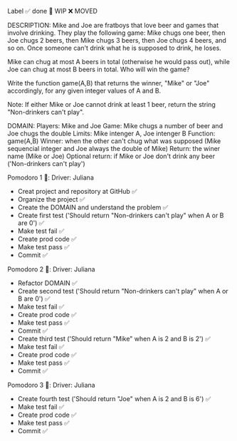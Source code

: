 Label
✅ done 🚧 WIP ❌ MOVED

DESCRIPTION:
Mike and Joe are fratboys that love beer and games that involve drinking. They play the following game: Mike chugs one beer, then Joe chugs 2 beers, then Mike chugs 3 beers, then Joe chugs 4 beers, and so on. Once someone can't drink what he is supposed to drink, he loses.

Mike can chug at most A beers in total (otherwise he would pass out), while Joe can chug at most B beers in total. Who will win the game?

Write the function game(A,B) that returns the winner, "Mike" or "Joe" accordingly, for any given integer values of A and B.

Note: If either Mike or Joe cannot drink at least 1 beer, return the string "Non-drinkers can't play".

DOMAIN: 
Players: Mike and Joe
Game: Mike chugs a number of beer and Joe chugs the double
Limits: Mike intenger A, Joe intenger B 
Function: game(A,B)
Winner: when the other can't chug what was supposed (Mike sequencial integer and Joe always the double of Mike)
Return: the winer name (Mike or Joe)
Optional return: if Mike or Joe don't drink any beer ('Non-drinkers can't play')


Pomodoro 1 🍅: Driver: Juliana
- Creat project and repository at GitHub ✅ 
- Organize the project ✅ 
- Create the DOMAIN and understand the problem ✅
- Create first test ('Should return "Non-drinkers can't play" when A or B are 0') ✅
- Make test fail ✅
- Create prod code ✅
- Make test pass ✅
- Commit ✅

Pomodoro 2 🍅: Driver: Juliana
- Refactor DOMAIN ✅
- Create second test ('Should return "Non-drinkers can't play" when A or B are 0') ✅
- Make test fail ✅
- Create prod code ✅
- Make test pass ✅
- Commit ✅
- Create third test ('Should return "Mike" when A is 2 and B is 2') ✅
- Make test fail ✅
- Create prod code ✅
- Make test pass ✅
- Commit ✅

Pomodoro 3 🍅: Driver: Juliana
- Create fourth test ('Should return "Joe" when A is 2 and B is 6') ✅
- Make test fail ✅
- Create prod code ✅
- Make test pass ✅
- Commit ✅